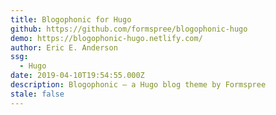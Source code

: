 ```yaml
---
title: Blogophonic for Hugo
github: https://github.com/formspree/blogophonic-hugo
demo: https://blogophonic-hugo.netlify.com/
author: Eric E. Anderson
ssg:
  - Hugo
date: 2019-04-10T19:54:55.000Z
description: Blogophonic – a Hugo blog theme by Formspree
stale: false
---
```

